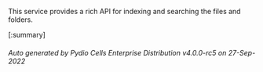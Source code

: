 






This service provides a rich API for indexing and searching the files and folders.

[:summary]

###### Auto generated by Pydio Cells Enterprise Distribution v4.0.0-rc5 on 27-Sep-2022
